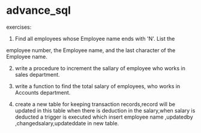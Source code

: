 # advance_sql<br/>

exercises:<br/>

1) Find all employees whose Employee name ends with 'N'. List the

employee number, the Employee name, and the last character of the Employee name.<br/>

2) write a procedure to increment the sallary of employee who works in sales department.<br/>

3) write a function to find the total salary of employees, who works in Accounts department.<br/> 

4) create a new  table for keeping transaction records,record will be updated in this table when there is deduction in the 
salary,when salary is deducted a trigger is executed which 
insert employee name ,updatedby ,changedsalary,updateddate in new table.<br/>
